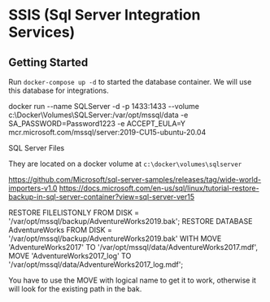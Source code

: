 ﻿# SSIS (Sql Server Integration Services)


## Getting Started

Run ``docker-compose up -d`` to started the database container. We will use this database for integrations.

docker run --name SQLServer -d -p 1433:1433 --volume c:\Docker\Volumes\SQLServer:/var/opt/mssql/data -e SA_PASSWORD=Password1223 -e ACCEPT_EULA=Y mcr.microsoft.com/mssql/server:2019-CU15-ubuntu-20.04


SQL Server Files 

They are located on a docker volume at ``c:\docker\volumes\sqlserver``


https://github.com/Microsoft/sql-server-samples/releases/tag/wide-world-importers-v1.0
https://docs.microsoft.com/en-us/sql/linux/tutorial-restore-backup-in-sql-server-container?view=sql-server-ver15



RESTORE FILELISTONLY FROM DISK = '/var/opt/mssql/backup/AdventureWorks2019.bak';
RESTORE DATABASE AdventureWorks FROM DISK = '/var/opt/mssql/backup/AdventureWorks2019.bak' WITH MOVE 'AdventureWorks2017' TO '/var/opt/mssql/data/AdventureWorks2017.mdf', MOVE 'AdventureWorks2017_log' TO '/var/opt/mssql/data/AdventureWorks2017_log.mdf';



You have to use the MOVE with logical name to get it to work, otherwise it will look for the existing path in the bak.